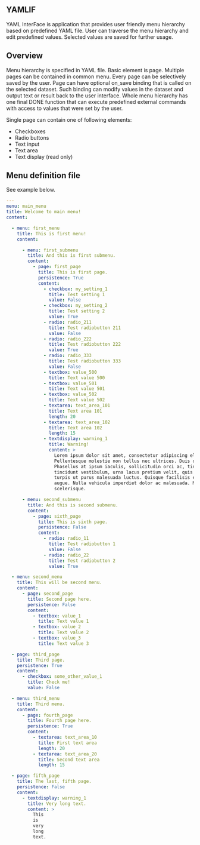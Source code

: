 ## YAMLIF

YAML InterFace is application that provides user friendly menu hierarchy based on predefined YAML file. User can
traverse the menu hierarchy and edit predefined values. Selected values are saved for further usage. 

## Overview

Menu hierarchy is specified in YAML file. Basic element is page. Multiple pages can be contained in common menu.
Every page can be selectively saved by the user. Page can have optional on_save binding that is called on the selected
dataset. Such binding can modify values in the dataset and output text or result back to the user interface. Whole menu
hierarchy has one final DONE function that can execute predefined external commands with access to values that were
set by the user.

Single page can contain one of following elements:

- Checkboxes
- Radio buttons
- Text input
- Text area
- Text display (read only)

## Menu definition file

See example below.

``` yaml
---
menu: main_menu
title: Welcome to main menu!
content:

  - menu: first_menu
    title: This is first menu!
    content:

      - menu: first_submenu
        title: And this is first submenu.
        content:
          - page: first_page
            title: This is first page.
            persistence: True
            content:
              - checkbox: my_setting_1
                title: Test setting 1
                value: False
              - checkbox: my_setting_2
                title: Test setting 2
                value: True
              - radio: radio_211
                title: Test radiobutton 211
                value: False
              - radio: radio_222
                title: Test radiobutton 222
                value: True
              - radio: radio_333
                title: Test radiobutton 333
                value: False
              - textbox: value_500
                title: Text value 500
              - textbox: value_501
                title: Text value 501
              - textbox: value_502
                title: Text value 502
              - textarea: text_area_101
                title: Text area 101
                length: 20
              - textarea: text_area_102
                title: Text area 102
                length: 15
              - textdisplay: warning_1
                title: Warning!
                content: >
                  Lorem ipsum dolor sit amet, consectetur adipiscing elit.
                  Pellentesque molestie non tellus nec ultrices. Duis quis ipsum vitae urna pellentesque congue.
                  Phasellus at ipsum iaculis, sollicitudin orci ac, tincidunt augue. Nunc facilisis, odio ut
                  tincidunt vestibulum, urna lacus pretium velit, quis iaculis magna arcu a arcu. Nunc ullamcorper
                  turpis ut purus malesuada luctus. Quisque facilisis elit at finibus laoreet. Aenean non condimentum
                  augue. Nulla vehicula imperdiet dolor ac malesuada. Morbi at diam nunc. Cras fermentum vehicula
                  scelerisque.

      - menu: second_submenu
        title: And this is second submenu.
        content:
          - page: sixth_page
            title: This is sixth page.
            persistence: False
            content:
              - radio: radio_11
                title: Test radiobutton 1
                value: False
              - radio: radio_22
                title: Test radiobutton 2
                value: True

  - menu: second_menu
    title: This will be second menu.
    content:
      - page: second_page
        title: Second page here.
        persistence: False
        content:
          - textbox: value_1
            title: Text value 1
          - textbox: value_2
            title: Text value 2
          - textbox: value_3
            title: Text value 3

  - page: third_page
    title: Third page.
    persistence: True
    content:
      - checkbox: some_other_value_1
        title: Check me!
        value: False

  - menu: third_menu
    title: Third menu.
    content:
      - page: fourth_page
        title: Fourth page here.
        persistence: True
        content:
          - textarea: text_area_10
            title: First text area
            length: 20
          - textarea: text_area_20
            title: Second text area
            length: 15

  - page: fifth_page
    title: The last, fifth page.
    persistence: False
    content:
      - textdisplay: warning_1
        title: Very long text.
        content: >
          This
          is
          very
          long
          text.
```